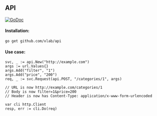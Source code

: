 API
---
[![GoDoc](https:godoc.org/github.com/xlab/api?status.svg)](https:godoc.org/github.com/xlab/api)

#### Installation:
```
go get github.com/xlab/api
```

#### Use case:
```golang
svc, _ := api.New("http://example.com")
args := url.Values{}
args.Add("filter", "1")
args.Add("price", "200")
req, _ := svc.Request(api.POST, "/categories/1", args)

// URL is now http://example.com/categories/1
// Body is now filter=1&price=200
// Header is now has Content-Type: application/x-www-form-urlencoded

var cli http.Client
resp, err := cli.Do(req)
```